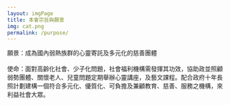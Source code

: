```yaml
---
layout: imgPage
title: 本會宗旨與願景
img: cat.png
permalink: /purpose/
---
```


願景：成為國內弱熱族群的心靈寄託及多元化的慈善團體
<br/><br/>
使命：面對高齡化社會、少子化問題，社會福利機構需發揮其功效，協助政並照顧弱勢團體、關懷老人、兒童問題定期舉辦心靈講座，及藝文課程。配合政府十年長照計劃建構一個符合多元化、優質化、可負擔及兼顧教育、慈善、服務之機構，來利益社會大眾。
